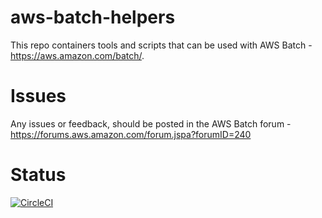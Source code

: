aws-batch-helpers
=================

This repo containers tools and scripts that can be used with AWS Batch - https://aws.amazon.com/batch/. 

Issues
======

Any issues or feedback, should be posted in the AWS Batch forum - https://forums.aws.amazon.com/forum.jspa?forumID=240

Status
======

[![CircleCI](https://circleci.com/gh/ddiiwoong/aws-batch-helpers/tree/master.svg?style=svg)](https://circleci.com/gh/ddiiwoong/aws-batch-helpers/tree/master)